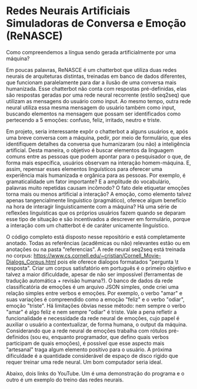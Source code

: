 # Redes Neurais Artificiais Simuladoras de Conversa e Emoção (ReNASCE)
Como compreendemos a língua sendo gerada artificialmente por uma máquina?

Em poucas palavras, ReNASCE é um chatterbot que utiliza duas redes neurais de arquiteturas distintas, treinadas em banco de dados diferentes, que funcionam paralelamente para dar a ilusão de uma conversa mais humanizada. Esse chatterbot não conta com respostas pré-definidas, elas são respostas geradas por uma rede neural recorrente (estilo seq2seq) que utilizam as mensagens do usuário como input. Ao mesmo tempo, outra rede neural utiliza essa mesma mensagem do usuário também como input, buscando elementos na mensagem que possam ser identificados como pertecendo a 5 emoções: confuso, feliz, irritado, neutro e triste.

Em projeto, seria interessante expôr o chatterbot a alguns usuários e, após uma breve conversa com a máquina, pedir, por meio de formulário, que eles identifiquem detalhes da conversa que humanizaram (ou não) a inteligência artificial. Desta maneira, o objetivo é buscar elementos da linguagem comuns entre as pessoas que podem apontar para o pesquisador o que, de forma mais específica, usuários observam na interação homem-máquina. E, assim, repensar esses elementos linguísticos para oferecer uma experiência mais humanizada e orgânica para as pessoas. Por exemplo, é gramaticalidade um fator importante? E a amplitude do vocabulário, palavras muito repetidas causam incômodo? O fato dele etiquetar emoções torna mais ou menos artificial a interação? A emoção, como elemento talvez apenas tangencialmente linguístico (pragmático), oferece algum benefício na hora de interagir linguisticamente com a máquina? Há uma série de reflexões linguísticas que os próprios usuários fazem quando se deparam esse tipo de situação e são incentivados a descrever em formulário, porque a interação com um chatterbot é de caráter unicamente linguístico.

O código completo está disposto nesse repositório e está completamente anotado. Todas as referências (acadêmicas ou não) relevantes estão ou em anotações ou na pasta "referencias". A rede neural seq2seq está treinada no corpus: https://www.cs.cornell.edu/~cristian/Cornell_Movie-Dialogs_Corpus.html pois ele oferece diaĺogos formatados "pergunta \t resposta". Criar um corpus satisfatório em português é o primeiro objetivo e talvez a maior dificuldade, apesar de não ser impossível (ferramentas de tradução automática + revisão humana?). O banco de dados da rede classificatória de emoções é um arquivo JSON simples, onde criei uma relação simples entre verbos e emoções. Por exemplo, o verbo "amar" e suas variações é compreendido como a emoção "feliz" e o verbo "odiar", emoção "triste". Há limitações óbvias nesse método: nem sempre o verbo "amar" é algo feliz e nem sempre "odiar" é triste. Vale a pena refletir a funcionalidade e necessidade da rede neural de emoções, cujo papel é auxiliar o usuário a contextualizar, de forma humana, o output da máquina. Considerando que a rede neural de emoções trabalha com rótulos pré-definidos (sou eu, enquanto programador, que defino quais verbos participam de quais emoções), é possível que esse aspecto mais "artesanal" traga algum elemento positivo para o usuário. A próxima dificuldade é a quantidade considerável de espaço de disco rígido que requer treinar uma rede neural. Um bom computador seria ideal.

Abaixo, dois links do YouTube. Um é uma demonstração do programa e o outro é um exemplo do treino das redes neurais. 
